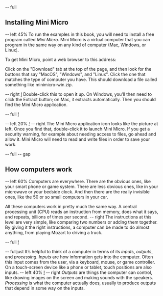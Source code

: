 -- full
## Installing Mini Micro

-- left 45%
To run the examples in this book, you will need to install a free program called *Mini Micro*.  Mini Micro is a virtual computer that you can program in the same way on any kind of computer (Mac, Windows, or Linux).

To get Mini Micro, point a web browser to this address:

[](https://miniscript.org/MiniMicro)

Click on the "Download" tab at the top of the page, and then look for the buttons that say "MacOS", "Windows", and "Linux".  Click the one that matches the type of computer you have.  This should download a file called something like minimicro-win.zip.

-- right
[!](p04-downloadPage.png)
Double-click this to open it up.  On Windows, you'll then need to click the Extract button; on Mac, it extracts automatically.  Then you should find the Mini Micro application.

-- full
[!](p04-extract.png)

-- left 20%
[!](p04-MiniMicro-icon.png)
-- right
The Mini Micro application icon looks like the picture at left.  Once you find that, double-click it to launch Mini Micro.  If you get a security warning, for example about needing access to files, go ahead and allow it.  Mini Micro will need to read and write files in order to save your work.

-- full
-- gap
## How computers work
-- left 60%
Computers are everywhere.  There are the obvious ones, like your smart phone or game system.  There are less obvious ones, like in your microwave or your bedside clock.  And then there are the really invisible ones, like the 50 or so small computers in your car.

All these computers work in pretty much the same way.  A central processing unit (CPU) reads an instruction from memory, does what it says, and repeats, billions of times per second.
-- right
The instructions at this level are very simple, like comparing two numbers or adding them together.  By giving it the right instructions, a computer can be made to do almost anything, from playing Mozart to driving a truck.

-- full
[!](p04-everywhere.png)

-- fulljust
It’s helpful to think of a computer in terms of its _inputs_, _outputs_, and _processing_.
*Inputs* are how information gets into the computer.  Often this input comes from the user, via a keyboard, mouse, or game controller.  On a touch-screen device like a phone or tablet, touch positions are also inputs.
-- left 40%
[!](p04-turtleGfx.png)
-- right
*Outputs* are things the computer can control, like drawing images on the screen and making sounds with the speakers.
*Processing* is what the computer actually does, usually to produce outputs that depend in some way on the inputs.

